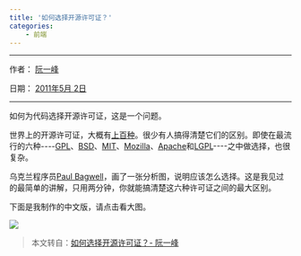 ```yaml
---
title: '如何选择开源许可证？'
categories:
    - 前端
---
```


***

作者： [阮一峰](http://www.ruanyifeng.com/)

日期： [2011年5月 2日](http://www.ruanyifeng.com/blog/2011/05/)

***

如何为代码选择开源许可证，这是一个问题。

世界上的开源许可证，大概有[上百种](http://www.gnu.org/licenses/license-list.html)。很少有人搞得清楚它们的区别。即使在最流行的六种----[GPL](http://www.gnu.org/licenses/gpl.html)、[BSD](http://en.wikipedia.org/wiki/BSD_licenses)、[MIT](http://en.wikipedia.org/wiki/MIT_License)、[Mozilla](http://www.mozilla.org/MPL/)、[Apache](http://www.apache.org/licenses/LICENSE-2.0)和[LGPL](http://www.gnu.org/copyleft/lesser.html)----之中做选择，也很复杂。

乌克兰程序员[Paul Bagwell](http://pbagwl.com/post/5078147450/description-of-popular-software-licenses)，画了一张分析图，说明应该怎么选择。这是我见过的最简单的讲解，只用两分钟，你就能搞清楚这六种许可证之间的最大区别。

下面是我制作的中文版，请点击看大图。

<!-- <img :src="$withBase('/images/free_software_licenses.png')" alt="开源许可证"> -->

![](http://www.ruanyifeng.com/blogimg/asset/201105/free_software_licenses.png)

> 本文转自：[如何选择开源许可证？- 阮一峰](http://www.ruanyifeng.com/blog/2011/05/how_to_choose_free_software_licenses.html)